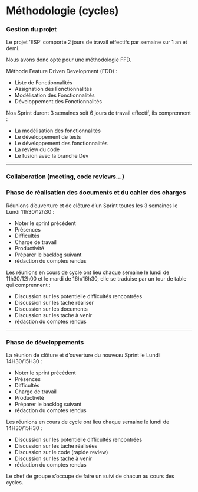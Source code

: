 # Méthodologie (cycles)

### **Gestion du projet**

Le projet ‘ESP’ comporte 2 jours de travail effectifs par semaine sur 1 an et demi.

Nous avons donc opté pour une méthodologie FFD.

Méthode Feature Driven Development (FDD) :

- Liste de Fonctionnalités
- Assignation des Fonctionnalités
- Modélisation des Fonctionnalités
- Développement des Fonctionnalités

Nos Sprint durent 3 semaines soit 6 jours de travail effectif, ils comprennent :

- La modélisation des fonctionnalités
- Le développement de tests
- Le développement des fonctionnalités
- La review du code
- Le fusion avec la branche Dev

---

### Collaboration (meeting, code reviews...)

### **Phase de réalisation des documents et du cahier des charges**

Réunions d’ouverture et de clôture d’un Sprint toutes les 3 semaines le Lundi 11h30/12h30 :

- Noter le sprint précédent
- Présences
- Difficultés
- Charge de travail
- Productivité
- Préparer le backlog suivant
- rédaction du comptes rendus

Les réunions en cours de cycle ont lieu chaque semaine le lundi de 11h30/12h00 et le mardi de 16h/16h30, elle se traduise par un tour de table qui comprennent : 

- Discussion sur les potentielle difficultés rencontrées
- Discussion sur les tache réaliser
- Discussion sur les documents
- Discussion sur les tache à venir
- rédaction du comptes rendus

---

### **Phase de développements**

La réunion de clôture et d’ouverture du nouveau Sprint le Lundi 14H30/15H30 :

- Noter le sprint précédent
- Présences
- Difficultés
- Charge de travail
- Productivité
- Préparer le backlog suivant
- rédaction du comptes rendus

Les réunions en cours de cycle ont lieu chaque semaine le lundi de 14H30/15H30 :

- Discussion sur les potentielle difficultés rencontrées
- Discussion sur les tache réalisées
- Discussion sur le code (rapide review)
- Discussion sur les tache à venir
- rédaction du comptes rendus

Le chef de groupe s’occupe de faire un suivi de chacun au cours des cycles.